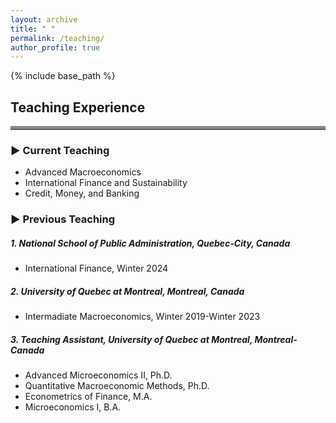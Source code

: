 ```yaml
---
layout: archive
title: " "
permalink: /teaching/
author_profile: true
---
```


{% include base_path %}
## Teaching Experience
<hr style="border-top: 5px solid #8c8b8b; width:100%;">

### ▶ Current Teaching
* <span style="font-size: 14px;"> Advanced Macroeconomics </span>
* <span style="font-size: 14px;"> International Finance and Sustainability </span>
* <span style="font-size: 14px;"> Credit, Money, and Banking </span>


### ▶ Previous Teaching
##### 1. National School of Public Administration, Quebec-City, Canada
* <span style="font-size: 14px;"> International Finance, Winter 2024 </span>

##### 2. University of Quebec at Montreal, Montreal, Canada
* <span style="font-size: 14px;"> Intermadiate Macroeconomics, Winter 2019-Winter 2023 </span>


##### 3. Teaching Assistant, University of Quebec at Montreal, Montreal-Canada
* <span style="font-size: 14px;"> Advanced Microeconomics II, Ph.D. </span> 
* <span style="font-size: 14px;"> Quantitative Macroeconomic Methods, Ph.D. </span>
* <span style="font-size: 14px;"> Econometrics of Finance, M.A. </span>
* <span style="font-size: 14px;"> Microeconomics I, B.A. </span>

<!-- <hr style="border-top: 2px solid #8c8b8b; width:100%;"> -->

<!-- <a href="http://avoumatsodo.github.io/files/teaching_statement.pdf" target="_blank">Teaching Statement</a> -->

<!-- <a href="http://avoumatsodo.github.io/files/teaching_evaluation.pdf" target="_blank">Teaching Evaluations</a> -->







